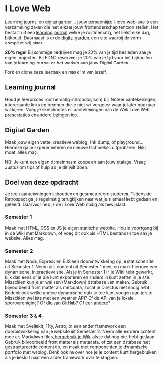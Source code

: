 # I Love Web

Learning journal en digital garden... jouw  persoonlijke i-love-web-site is een verzameling zaken die met elkaar jouw frontenderschap tentoon stellen. Het bestaat uit een [learning journal](#learning-journal) welke je routinematig, het liefst elke dag, bijhoudt. Daarnaast is er de [digital garden](#digital-garden), een site waarbij de vorm compleet vrij staat.

**20% regel** Bij sommige bedrijven mag je 20% van je tijd besteden aan je eigen projecten. Bij FDND reserveer je 20% van je tijd voor het bijhouden van je learning journal en het werken aan jouw Digital Garden.

Fork en clone deze leertaak en maak 'm van jezelf.

## Learning journal

Houd je leerproces routinematig (chronologisch) bij.
Noteer aantekeningen, interessante links en bronnen die je niet wil vergeten waar je later nog naar wil kijken. 
Voeg je sketchnotes en aantekeningen van de Web Love Web presentaties en andere lezingen toe. 

## Digital Garden

Maak jouw eigen vette, creatieve weblog, link dump, of playground... Hiermee ga je experimenteren en nieuwe technieken uitproberen. Niks moet, alles mag.

NB: Je kunt een eigen domeinnaam koppelen aan jouw etalage. Vraag Justus om tips of hulp als je dit wilt doen.


## Doel van deze opdracht

Je leert aantekeningen bijhouden en gestructureerd studeren. Tijdens de Retrospect ga je regelmatig terugkijken naar wat je allemaal hebt gedaan en geleerd. Daarvoor heb je de I Love Web nodig als bewijslast. 

### Semester 1

Maak met HTML, CSS en JS je eigen statische website. Hou je voortgang bij in de Wiki met Markdown, of voeg dit ook als HTML bestanden toe aan je website. Alles mag.

### Semester 2

Maak met Node, Express en EJS een doorontwikkeling op je statische site uit Semester 1. Neem alle content uit Semester 1 mee, en maak hiermee een dynamische, interactieve site. Als je in Semester 1 in je Wiki hebt gewerkt, kijk dan eens of je die [kunt exporteren](https://docs.github.com/en/communities/documenting-your-project-with-wikis/adding-or-editing-wiki-pages#adding-or-editing-wiki-pages-locally) en anders in kunt zetten in je site. Misschien kun je er wel een (Markdown) database van maken. Gebruik bijvoorbeeld front matter als metadata, zodat je Directus niet nodig hebt. Bedenk ook welke andere dynamische data je toe kunt voegen aan je site. Misschien wel iets met een weather API? Of de API van je lokale sportvereniging? Of [die van GitHub](https://docs.github.com/en/rest)? Of [een andere](https://publicapis.io/)?

### Semester 3 & 4

Maak met Sveltekit, 11ty, Astro, of een ander framework een doorontwikkeling van je website uit Semester 2. Neem alle eerdere content mee als Markdown files, [hergebruik je Wiki](https://docs.github.com/en/communities/documenting-your-project-with-wikis/adding-or-editing-wiki-pages#adding-or-editing-wiki-pages-locally) als je dat nog niet hebt gedaan. Gebruik bijvoorbeeld front matter als metadata, of zet een database met gestructureerde content op, en maak met componenten je dynamische portfolio met weblog. Denk ook na over hoe je je content kunt hergebruiken als je besluit naar een ander framework over te stappen.
